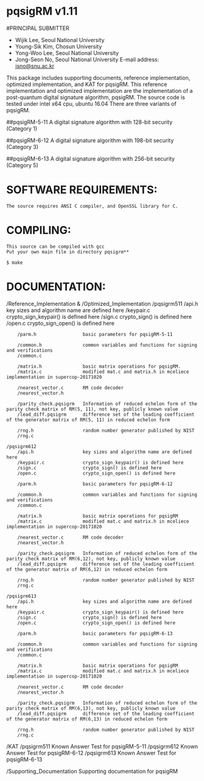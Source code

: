 pqsigRM v1.11
========

#PRINCIPAL SUBMITTER
- Wijik Lee, Seoul National University
- Young-Sik Kim, Chosun University
- Yong-Woo Lee, Seoul National University
- Jong-Seon No, Seoul National University
E-mail address: jsno@snu.ac.kr

This package includes supporting documents, reference implementation, optimized implementation, and KAT for pqsigRM.
This reference implementation and optimized implementation are the implementation of a post-quantum digital signature algorithm, pqsigRM.
The source code is tested under intel x64 cpu, ubuntu 16.04
There are three variants of pqsigRM.

##pqsigRM-5-11
A digital signature algorithm with 128-bit security (Category 1)

##pqsigRM-6-12
A digital signature algorithm with 198-bit security (Category 3)

##pqsigRM-6-13
A digital signature algorithm with 256-bit security (Category 5)


# SOFTWARE REQUIREMENTS:

	The source requires ANSI C compiler, and OpenSSL library for C.

# COMPILING:
	This source can be compiled with gcc
	Put your own main file in directory pqsigrm**	

	$ make

# DOCUMENTATION:
/Reference_Implementation & /Optimized_Implementation
	/pqsigrm511
		/api.h					key sizes and algorithm name are defined here
		/keypair.c 				crypto_sign_keypair() is defined here
		/sign.c 				crypto_sign() is defined here
		/open.c 				crypto_sign_open() is defined here

		/parm.h 				basic parameters for pqsigRM-5-11

		/common.h 				common variables and functions for signing and verifications 
		/common.c
		
		/matrix.h 				basic matrix operations for pqsigRM.
		/matrix.c 				modified mat.c and matrix.h in mceliece implementation in supercop-20171020
		
		/nearest_vector.c 		RM code decoder
		/nearest_vector.h

		/parity_check.pqsigrm 	Information of reduced echelon form of the parity check matrix of RM(5, 11), not key, publicly known value
		/lead_diff.pqsigrm 		difference set of the leading coefficient of the generator matrix of RM(5, 11) in reduced echelon form
		
		/rng.h 					random number generator published by NIST	
		/rng.c
		
	/pqsigrm612
		/api.h					key sizes and algorithm name are defined here
		/keypair.c 				crypto_sign_keypair() is defined here
		/sign.c 				crypto_sign() is defined here
		/open.c 				crypto_sign_open() is defined here

		/parm.h 				basic parameters for pqsigRM-6-12

		/common.h 				common variables and functions for signing and verifications 
		/common.c
		
		/matrix.h 				basic matrix operations for pqsigRM
		/matrix.c 				modified mat.c and matrix.h in mceliece implementation in supercop-20171020
		
		/nearest_vector.c 		RM code decoder
		/nearest_vector.h

		/parity_check.pqsigrm 	Information of reduced echelon form of the parity check matrix of RM(6,12), not key, publicly known value
		/lead_diff.pqsigrm 		difference set of the leading coefficient of the generator matrix of RM(6,12) in reduced echelon form
		
		/rng.h 					random number generator published by NIST	
		/rng.c

	/pqsigrm613
		/api.h					key sizes and algorithm name are defined here
		/keypair.c 				crypto_sign_keypair() is defined here
		/sign.c 				crypto_sign() is defined here
		/open.c 				crypto_sign_open() is defined here

		/parm.h 				basic parameters for pqsigRM-6-13

		/common.h 				common variables and functions for signing and verifications 
		/common.c
		
		/matrix.h 				basic matrix operations for pqsigRM
		/matrix.c 				modified mat.c and matrix.h in mceliece implementation in supercop-20171020
		
		/nearest_vector.c 		RM code decoder
		/nearest_vector.h

		/parity_check.pqsigrm 	Information of reduced echelon form of the parity check matrix of RM(6,13), not key, publicly known value
		/lead_diff.pqsigrm 		difference set of the leading coefficient of the generator matrix of RM(6,13) in reduced echelon form
		
		/rng.h 					random number generator published by NIST	
		/rng.c

/KAT
	/pqsigrm511 				Known Answer Test for pqsigRM-5-11
	/pqsigrm612 				Known Answer Test for pqsigRM-6-12
	/pqsigrm613 				Known Answer Test for pqsigRM-6-13

/Supporting_Documentation 		Supporting documentation for pqsigRM

